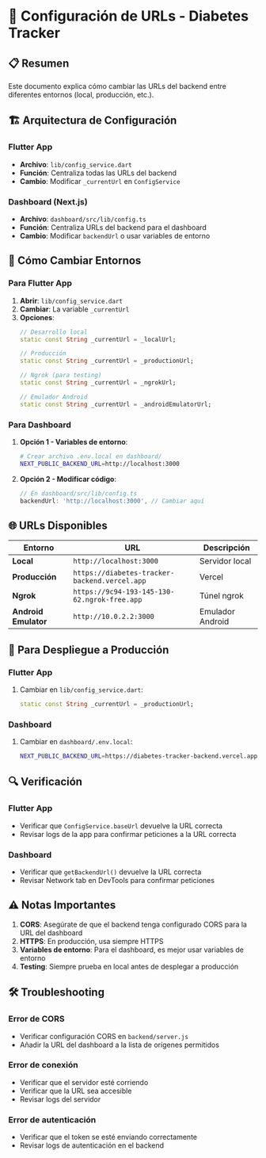 # 🔧 Configuración de URLs - Diabetes Tracker

## 📋 **Resumen**
Este documento explica cómo cambiar las URLs del backend entre diferentes entornos (local, producción, etc.).

## 🏗️ **Arquitectura de Configuración**

### **Flutter App**
- **Archivo**: `lib/config_service.dart`
- **Función**: Centraliza todas las URLs del backend
- **Cambio**: Modificar `_currentUrl` en `ConfigService`

### **Dashboard (Next.js)**
- **Archivo**: `dashboard/src/lib/config.ts`
- **Función**: Centraliza URLs del backend para el dashboard
- **Cambio**: Modificar `backendUrl` o usar variables de entorno

## 🔄 **Cómo Cambiar Entornos**

### **Para Flutter App**

1. **Abrir**: `lib/config_service.dart`
2. **Cambiar**: La variable `_currentUrl`
3. **Opciones**:
   ```dart
   // Desarrollo local
   static const String _currentUrl = _localUrl;
   
   // Producción
   static const String _currentUrl = _productionUrl;
   
   // Ngrok (para testing)
   static const String _currentUrl = _ngrokUrl;
   
   // Emulador Android
   static const String _currentUrl = _androidEmulatorUrl;
   ```

### **Para Dashboard**

1. **Opción 1 - Variables de entorno**:
   ```bash
   # Crear archivo .env.local en dashboard/
   NEXT_PUBLIC_BACKEND_URL=http://localhost:3000
   ```

2. **Opción 2 - Modificar código**:
   ```typescript
   // En dashboard/src/lib/config.ts
   backendUrl: 'http://localhost:3000', // Cambiar aquí
   ```

## 🌐 **URLs Disponibles**

| Entorno | URL | Descripción |
|---------|-----|-------------|
| **Local** | `http://localhost:3000` | Servidor local |
| **Producción** | `https://diabetes-tracker-backend.vercel.app` | Vercel |
| **Ngrok** | `https://9c94-193-145-130-62.ngrok-free.app` | Túnel ngrok |
| **Android Emulator** | `http://10.0.2.2:3000` | Emulador Android |

## 🚀 **Para Despliegue a Producción**

### **Flutter App**
1. Cambiar en `lib/config_service.dart`:
   ```dart
   static const String _currentUrl = _productionUrl;
   ```

### **Dashboard**
1. Cambiar en `dashboard/.env.local`:
   ```bash
   NEXT_PUBLIC_BACKEND_URL=https://diabetes-tracker-backend.vercel.app
   ```

## 🔍 **Verificación**

### **Flutter App**
- Verificar que `ConfigService.baseUrl` devuelve la URL correcta
- Revisar logs de la app para confirmar peticiones a la URL correcta

### **Dashboard**
- Verificar que `getBackendUrl()` devuelve la URL correcta
- Revisar Network tab en DevTools para confirmar peticiones

## ⚠️ **Notas Importantes**

1. **CORS**: Asegúrate de que el backend tenga configurado CORS para la URL del dashboard
2. **HTTPS**: En producción, usa siempre HTTPS
3. **Variables de entorno**: Para el dashboard, es mejor usar variables de entorno
4. **Testing**: Siempre prueba en local antes de desplegar a producción

## 🛠️ **Troubleshooting**

### **Error de CORS**
- Verificar configuración CORS en `backend/server.js`
- Añadir la URL del dashboard a la lista de orígenes permitidos

### **Error de conexión**
- Verificar que el servidor esté corriendo
- Verificar que la URL sea accesible
- Revisar logs del servidor

### **Error de autenticación**
- Verificar que el token se esté enviando correctamente
- Revisar logs de autenticación en el backend
